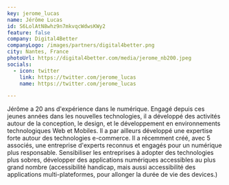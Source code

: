 ```yaml
---
key: jerome_lucas
name: Jérôme Lucas
id: S6LolAtN8whz9n7mkvqcWdwsKWy2
feature: false
company: Digital4Better
companyLogo: /images/partners/digital4better.png
city: Nantes, France
photoUrl: https://digital4better.com/media/jerome_nb200.jpeg
socials:
  - icon: twitter
    link: https://twitter.com/jerome_lucas
    name: https://twitter.com/jerome_lucas

---
```


Jérôme a 20 ans d'expérience dans le numérique. Engagé depuis ces jeunes années dans les nouvelles technologies, il a développé des activités autour de la conception, le design, et le développement en environnements technologiques Web et Mobiles. Il a par ailleurs développé une expertise forte autour des technologies e-commerce. Il a récemment créé, avec 5 associés, une entreprise d'experts reconnus et engagés pour un numérique plus responsable. Sensibiliser les entreprises à adopter des technologies plus sobres, développer des applications numériques accessibles au plus grand nombre (accessibilité handicap, mais aussi accessibilité des applications multi-plateformes, pour allonger la durée de vie des devices.)

